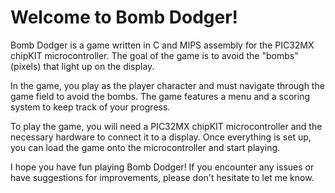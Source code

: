 # Welcome to Bomb Dodger!

Bomb Dodger is a game written in C and MIPS assembly for the PIC32MX chipKIT microcontroller. The goal of the game is to avoid the "bombs" (pixels) that light up on the display.

In the game, you play as the player character and must navigate through the game field to avoid the bombs. The game features a menu and a scoring system to keep track of your progress.

To play the game, you will need a PIC32MX chipKIT microcontroller and the necessary hardware to connect it to a display. Once everything is set up, you can load the game onto the microcontroller and start playing.

I hope you have fun playing Bomb Dodger! If you encounter any issues or have suggestions for improvements, please don't hesitate to let me know.
